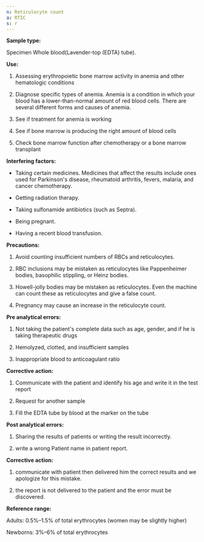```yaml
---
n: Reticulocyte count
a: RTIC
s: r
---
```


  
__Sample type:__

Specimen Whole blood(Lavender-top (EDTA) tube).

__Use:__

1.	 Assessing erythropoietic bone marrow activity in anemia and other hematologic conditions 

2.	Diagnose specific types of anemia. Anemia is a condition in which your blood has a lower-than-normal amount of red blood cells. There are several different forms and causes of anemia.

3.	See if treatment for anemia is working

4.	See if bone marrow is producing the right amount of blood cells

5.	 Check bone marrow function after chemotherapy or a bone marrow transplant

__Interfering factors:__ 

* Taking certain medicines. Medicines that affect the results include ones used for Parkinson's disease, rheumatoid arthritis, fevers, malaria, and cancer chemotherapy.

* Getting radiation therapy.

* Taking sulfonamide antibiotics (such as Septra).

* Being pregnant.

* Having a recent blood transfusion.

__Precautions:__

1. Avoid counting insufficient numbers of RBCs and reticulocytes.

2. RBC inclusions may be mistaken as reticulocytes like Pappenheimer bodies, basophilic stippling, or Heinz bodies.

3. Howell-jolly bodies may be mistaken as reticulocytes. Even the machine can count these as reticulocytes and give a false count.

4. Pregnancy may cause an increase in the reticulocyte count. 


 __Pre analytical errors:__

1)	Not taking the patient's complete data such as age, gender, and if he is taking therapeutic drugs

2)	Hemolyzed, clotted, and insufficient samples

3)	Inappropriate blood to anticoagulant ratio

__Corrective action:__

1)	Communicate with the patient and identify his age and write it in the test report

2)	Request for another sample 

3)	Fill the EDTA tube by blood at the marker on the tube 

__Post analytical errors:__

 1) Sharing the results of patients or writing the result incorrectly.

2) write a wrong Patient name   in patient report.

__Corrective action:__

1) communicate with patient then delivered him the correct results   and   we apologize for this mistake.

2) the report is not delivered to the patient and the error must be discovered.
 
__Reference range:__ 

 Adults: 0.5%–1.5% of total erythrocytes (women may be slightly higher)

Newborns: 3%–6% of total erythrocytes 